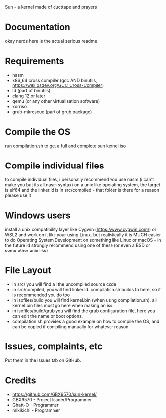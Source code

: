 Sun - a kernel made of ducttape and prayers

# Documentation
okay nerds here is the actual serious readme

# Requirements
* nasm
* x86_64 cross compiler (gcc AND binutils, https://wiki.osdev.org/GCC_Cross-Compiler)
* ld (part of binutils)
* clang 12 or later
* qemu (or any other virtualisation software)
* xorriso
* grub-mkrescue (part of grub package)


# Compile the OS
run compilation.sh to get a full and complete sun kernel iso

# Compile individual files
to compile individual files, i personally recommend you use nasm (i can't make you but its all nasm syntax) on a unix like
operating system, the target is elf64 and the linker.ld is in src/compiled - that folder is there for a reason please use it

# Windows users
install a unix compatibility layer like Cygwin (https://www.cygwin.com/) or WSL2 and work on it like your using Linux.
but realistically it is MUCH easier to do Operating System Development on something like Linux or macOS - in the future
id strongly recommend using one of these (or even a BSD or some other unix like)

# File Layout
* in src/ you will find all the uncompiled source code
* in src/compiled, you will find linker.ld. compilation.sh builds to here, so it is recommended you do too
* in isofiles/build you will find kernel.bin (when using compilation.sh). all kernel.bin files must go here when making an iso.
* in isofiles/build/grub you will find the grub configuration file, here you can edit the name or boot options.
* compilation.sh provides a good example on how to compile the OS, and can be copied if compiling manually for whatever reason.

# Issues, complaints, etc
Put them in the issues tab on GitHub.

# Credits
* https://github.com/GBX9570/sun-kernel/
* GBX9570 - Project leader/Programmer
* Ghatt-O - Programmer
* mikikichi - Programmer
